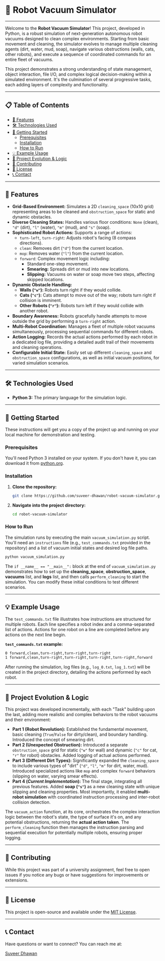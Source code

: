 # 🤖 Robot Vacuum Simulator

---

Welcome to the **Robot Vacuum Simulator**! This project, developed in Python, is a robust simulation of next-generation autonomous robot vacuums designed to clean complex environments. Starting from basic movement and cleaning, the simulator evolves to manage multiple cleaning agents (dirt, water, mud, soap), navigate various obstructions (walls, cats, other robots), and execute a sequence of coordinated commands for an entire fleet of vacuums.

This project demonstrates a strong understanding of state management, object interaction, file I/O, and complex logical decision-making within a simulated environment. It's the culmination of several progressive tasks, each adding layers of complexity and functionality.

---

## 📋 Table of Contents

* [🌟 Features](#-features)
* [🛠️ Technologies Used](#️-technologies-used)
* [🚀 Getting Started](#-getting-started)
    * [Prerequisites](#prerequisites)
    * [Installation](#installation)
    * [How to Run](#how-to-run)
* [💡 Example Usage](#-example-usage)
* [🧠 Project Evolution & Logic](#-project-evolution--logic)
* [🤝 Contributing](#-contributing)
* [📄 License](#-license)
* [📞 Contact](#-contact)

---

## 🌟 Features

* **Grid-Based Environment:** Simulates a 2D `cleaning_space` (10x10 grid) representing areas to be cleaned and `obstruction_space` for static and dynamic obstacles.
* **Diverse Cleaning States:** Handles various floor conditions: `None` (clean), `"d"` (dirt), `"l"` (water), `"m"` (mud), and `"s"` (soap).
* **Sophisticated Robot Actions:** Supports a range of actions:
    * `turn-left`, `turn-right`: Adjusts robot's facing (8 compass directions).
    * `clean`: Removes dirt (`"d"`) from the current location.
    * `mop`: Removes water (`"l"`) from the current location.
    * `forward`: Complex movement logic including:
        * Standard one-step movement.
        * **Smearing:** Spreads dirt or mud into new locations.
        * **Slipping:** Vacuums on water or soap move two steps, affecting skipped locations.
* **Dynamic Obstacle Handling:**
    * **Walls (`"w"`):** Robots turn right if they would collide.
    * **Cats (`"c"`):** Cats attempt to move out of the way; robots turn right if collision is imminent.
    * **Other Robots (`"r"`):** Robots turn left if they would collide with another robot.
* **Boundary Awareness:** Robots gracefully handle attempts to move outside the grid by performing a `turn-right` action.
* **Multi-Robot Coordination:** Manages a fleet of multiple robot vacuums simultaneously, processing sequential commands for different robots.
* **Action Logging:** Records the actual actions performed by each robot in a dedicated log file, providing a detailed audit trail of their movements and cleaning operations.
* **Configurable Initial State:** Easily set up different `cleaning_space` and `obstruction_space` configurations, as well as initial vacuum positions, for varied simulation scenarios.

---

## 🛠️ Technologies Used

* **Python 3:** The primary language for the simulation logic.

---

## 🚀 Getting Started

These instructions will get you a copy of the project up and running on your local machine for demonstration and testing.

### Prerequisites

You'll need Python 3 installed on your system. If you don't have it, you can download it from [python.org](https://www.python.org/downloads/).

### Installation

1.  **Clone the repository:**

    ```bash
    git clone https://github.com/suveer-dhawan/robot-vacuum-simulator.git
    ```

2.  **Navigate into the project directory:**

    ```bash
    cd robot-vacuum-simulator
    ```

### How to Run

The simulation runs by executing the main `vacuum_simulation.py` script. You'll need an `instructions` file (e.g., `test_commands.txt` provided in the repository) and a list of vacuum initial states and desired log file paths.

```bash
python vacuum_simulation.py
```

The `if __name__ == "__main__":` block at the end of `vacuum_simulation.py` demonstrates how to set up the **cleaning_space**, **obstruction_space**, **vacuums** list, and **logs** list, and then calls `perform_cleaning` to start the simulation. You can modify these initial conditions to test different scenarios.

---

## 💡 Example Usage

The `test_commands.txt` file illustrates how instructions are structured for multiple robots. Each line specifies a robot index and a comma-separated list of actions. Actions for one robot on a line are completed before any actions on the next line begin.

**`test_commands.txt` example:**

```bash
0 forward,clean,turn-right,turn-right,turn-right
1 forward,clean,turn-right,turn-right,turn-right,turn-right,forward
```

After running the simulation, log files (e.g., `log_0.txt`, `log_1.txt`) will be created in the project directory, detailing the actions performed by each robot.

---

## 🧠 Project Evolution & Logic

This project was developed incrementally, with each "Task" building upon the last, adding more realistic and complex behaviors to the robot vacuums and their environment:

* **Part 1 (Robot Revolution):** Established the fundamental movement, basic cleaning (`True`/`False` for dirty/clean), and boundary handling. Introduced the concept of smearing dirt.
* **Part 2 (Unexpected Obstruction):** Introduced a separate `obstruction_space` grid for static (`"w"` for wall) and dynamic (`"c"` for cat, `"r"` for robot) obstacles. Added logging of actual actions performed.
* **Part 3 (Different Dirt Types):** Significantly expanded the `cleaning_space` to include various types of "dirt" (`"d"`, `"l"`, `"m"` for dirt, water, mud). Introduced specialized actions like `mop` and complex `forward` behaviors (slipping on water, varying smear effects).
* **Part 4 (*Current Implementation*):** The final stage, integrating all previous features. Added **soap (`"s"`)** as a new cleaning state with unique slipping and cleaning properties. Most importantly, it enabled **multi-robot simulation** with coordinated instruction processing and inter-robot collision detection.

The `vacuum_action` function, at its core, orchestrates the complex interaction logic between the robot's state, the type of surface it's on, and any potential obstructions, returning the **actual action taken**. The `perform_cleaning` function then manages the instruction parsing and sequential execution for potentially multiple robots, ensuring proper logging.

---

## 🤝 Contributing

While this project was part of a university assignment, feel free to open issues if you notice any bugs or have suggestions for improvements or extensions.

---

## 📄 License

This project is open-source and available under the [MIT License](https://opensource.org/licenses/MIT).

---

## 📞 Contact

Have questions or want to connect? You can reach me at:

[Suveer Dhawan](https://github.com/suveer-dhawan)
